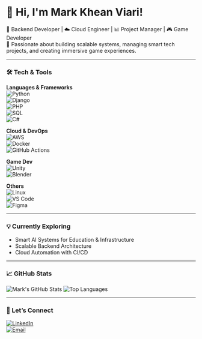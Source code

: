 # 👋 Hi, I'm Mark Khean Viari!

🎯 Backend Developer | ☁️ Cloud Engineer | 📊 Project Manager | 🎮 Game Developer  
📍 Passionate about building scalable systems, managing smart tech projects, and creating immersive game experiences.

---

### 🛠️ Tech & Tools

**Languages & Frameworks**  
![Python](https://img.shields.io/badge/-Python-333333?style=flat&logo=python)  
![Django](https://img.shields.io/badge/-Django-092E20?style=flat&logo=django)  
![PHP](https://img.shields.io/badge/-PHP-777BB4?style=flat&logo=php)  
![SQL](https://img.shields.io/badge/-SQL-4479A1?style=flat&logo=postgresql)  
![C#](https://img.shields.io/badge/-C%23-239120?style=flat&logo=c-sharp)

**Cloud & DevOps**  
![AWS](https://img.shields.io/badge/-AWS-232F3E?style=flat&logo=amazon-aws)  
![Docker](https://img.shields.io/badge/-Docker-2496ED?style=flat&logo=docker)  
![GitHub Actions](https://img.shields.io/badge/-GitHub%20Actions-2088FF?style=flat&logo=github-actions)

**Game Dev**  
![Unity](https://img.shields.io/badge/-Unity-000000?style=flat&logo=unity)  
![Blender](https://img.shields.io/badge/-Blender-F5792A?style=flat&logo=blender)

**Others**  
![Linux](https://img.shields.io/badge/-Linux-FCC624?style=flat&logo=linux)  
![VS Code](https://img.shields.io/badge/-VS%20Code-007ACC?style=flat&logo=visual-studio-code)  
![Figma](https://img.shields.io/badge/-Figma-F24E1E?style=flat&logo=figma)

---

### 💡 Currently Exploring
- Smart AI Systems for Education & Infrastructure  
- Scalable Backend Architecture  
- Cloud Automation with CI/CD

---

### 📈 GitHub Stats

![Mark's GitHub Stats](https://github-readme-stats.vercel.app/api?username=MarkKheanViari&show_icons=true&theme=tokyonight)
![Top Languages](https://github-readme-stats.vercel.app/api/top-langs/?username=MarkKheanViari&layout=compact&theme=tokyonight)

---

### 🤝 Let’s Connect

[![LinkedIn](https://img.shields.io/badge/-LinkedIn-0077B5?style=flat&logo=linkedin)](https://linkedin.com/in/yourusername)  
[![Email](https://img.shields.io/badge/-Email-D14836?style=flat&logo=gmail&logoColor=white)](mailto:youremail@example.com)
